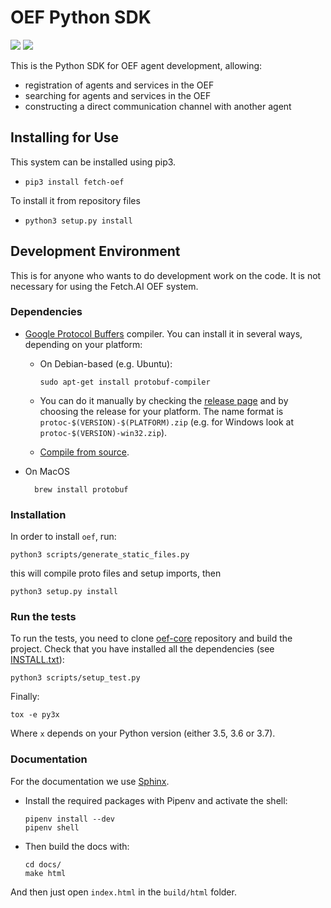 # OEF Python SDK

![](https://img.shields.io/badge/python-3.5%20%7C%203.6%20%7C%203.7-blue.svg)
![](https://img.shields.io/badge/license-Apache--2.0-lightgrey.svg)

This is the Python SDK for OEF agent development, allowing:

 * registration of agents and services in the OEF
 * searching for agents and services in the OEF
 * constructing a direct communication channel with another agent


## Installing for Use

This system can be installed using pip3.

- `pip3 install fetch-oef`

To install it from repository files

- `python3 setup.py install`



## Development Environment

This is for anyone who wants to do development work on the code. It is
not necessary for using the Fetch.AI OEF system.

### Dependencies

- [Google Protocol Buffers](https://developers.google.com/protocol-buffers/) compiler. You can install it in several  ways, depending on your platform:

  - On Debian-based (e.g. Ubuntu):
        
        sudo apt-get install protobuf-compiler
  - You can do it manually by checking the [release page](https://github.com/protocolbuffers/protobuf/releases) and by choosing the release for your platform. The name format is `protoc-$(VERSION)-$(PLATFORM).zip` (e.g. for Windows look at `protoc-$(VERSION)-win32.zip`).
  - [Compile from source](https://github.com/protocolbuffers/protobuf/blob/master/src/README.md#c-installation---windows).

- On MacOS

        brew install protobuf


### Installation
In order to install `oef`, run:

    python3 scripts/generate_static_files.py

this will compile proto files and setup imports, then 

    python3 setup.py install 

### Run the tests

To run the tests, you need to clone [oef-core](https://github.com/fetchai/oef-core) repository and build the project.
Check that you have installed all the dependencies (see [INSTALL.txt](https://github.com/fetchai/oef-core/blob/master/INSTALL.txt)):

    python3 scripts/setup_test.py
    
Finally:

    tox -e py3x

Where `x` depends on your Python version (either 3.5, 3.6 or 3.7).

### Documentation

For the documentation we use [Sphinx](http://www.sphinx-doc.org/en/master/).

- Install the required packages with Pipenv and activate the shell:

      pipenv install --dev
      pipenv shell

- Then build the docs with:

      cd docs/
      make html
    
And then just open `index.html` in the `build/html` folder.

